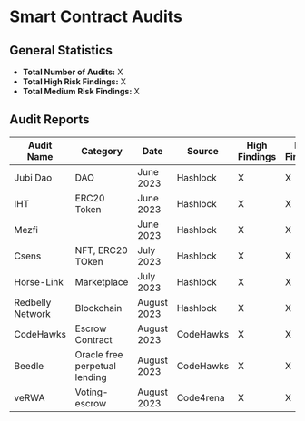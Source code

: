 # Smart Contract Audits
## General Statistics

- **Total Number of Audits:** X
- **Total High Risk Findings:** X
- **Total Medium Risk Findings:** X

## Audit Reports

| Audit Name                  | Category                  | Date     | Source     | High Findings | Med Findings | Full Report                          |
|-----------------------------|---------------------------|-----------|------------|---------------|--------------|--------------------------------------|
| Jubi Dao                    | DAO                       | June 2023 | Hashlock   | X             | X            | [Full Report](link-to-the-full-audit-report-in-the-repo) |
| IHT                         | ERC20 Token               | June 2023 | Hashlock   | X             | X            | [Full Report](link-to-the-full-audit-report-in-the-repo) |
| Mezfi                       |          | June 2023 | Hashlock   | X             | X            | [Full Report](link-to-the-full-audit-report-in-the-repo) |
| Csens                       | NFT, ERC20 TOken          | July 2023 | Hashlock   | X             | X            | [Full Report](link-to-the-full-audit-report-in-the-repo) |
| Horse-Link                  | Marketplace               | July 2023 | Hashlock   | X             | X            | [Full Report](link-to-the-full-audit-report-in-the-repo) |
| Redbelly Network            | Blockchain                | August 2023| Hashlock  | X             | X            | [Full Report](link-to-the-full-audit-report-in-the-repo) |
| CodeHawks                   | Escrow Contract           | August 2023| CodeHawks  | X             | X            | [Full Report](link-to-the-full-audit-report-in-the-repo) |
| Beedle                      | Oracle free perpetual lending | August 2023| CodeHawks | X | X        | [Full Report](link-to-the-full-audit-report-in-the-repo) |
| veRWA                       | Voting-escrow             | August 2023| Code4rena  | X             | X            | [Full Report](link-to-the-full-audit-report-in-the-repo) |
